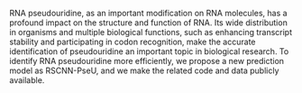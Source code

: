 RNA pseudouridine, as an important modification on RNA molecules, has a profound impact on the structure and function of RNA. Its wide distribution in organisms and multiple biological functions, such as enhancing transcript stability and participating in codon recognition, make the accurate identification of pseudouridine an important topic in biological research. To identify RNA pseudouridine more efficiently, we propose a new prediction model as RSCNN-PseU, and we make the related code and data publicly available.
